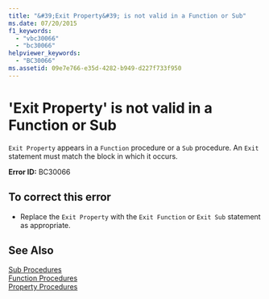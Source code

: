 ```yaml
---
title: "&#39;Exit Property&#39; is not valid in a Function or Sub"
ms.date: 07/20/2015
f1_keywords: 
  - "vbc30066"
  - "bc30066"
helpviewer_keywords: 
  - "BC30066"
ms.assetid: 09e7e766-e35d-4282-b949-d227f733f950
---
```

# &#39;Exit Property&#39; is not valid in a Function or Sub
`Exit Property` appears in a `Function` procedure or a `Sub` procedure. An `Exit` statement must match the block in which it occurs.  
  
 **Error ID:** BC30066  
  
## To correct this error  
  
-   Replace the `Exit Property` with the `Exit Function` or `Exit Sub` statement as appropriate.  
  
## See Also  
 [Sub Procedures](../../visual-basic/programming-guide/language-features/procedures/sub-procedures.md)  
 [Function Procedures](../../visual-basic/programming-guide/language-features/procedures/function-procedures.md)  
 [Property Procedures](../../visual-basic/programming-guide/language-features/procedures/property-procedures.md)
